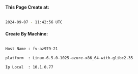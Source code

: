 
   
#### This Page Create at:

```bash

2024-09-07 - 11:42:56 UTC

```

#### Create By Machine:

```bash

Host Name : fv-az979-21

platform  : Linux-6.5.0-1025-azure-x86_64-with-glibc2.35

Ip Local  : 10.1.0.77

```

